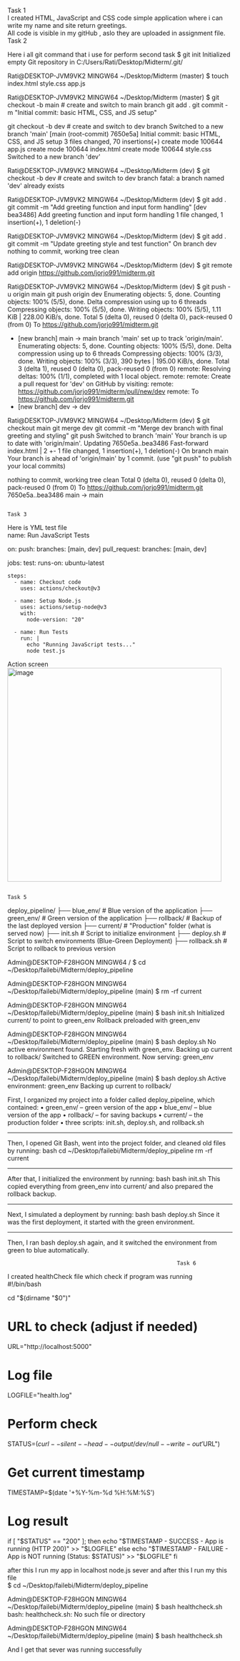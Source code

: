 Task 1  
I created HTML, JavaScript and CSS code  simple  application where i can write my name and  site return greetings.  
All code is visible in my gitHub , aslo they are uploaded in assignment file.   
                                                                Task 2   

Here i all git command that i use for perform second task
$ git init
Initialized empty Git repository in C:/Users/Rati/Desktop/Midterm/.git/
 
Rati@DESKTOP-JVM9VK2 MINGW64 ~/Desktop/Midterm (master)
$ touch index.html style.css app.js
 
Rati@DESKTOP-JVM9VK2 MINGW64 ~/Desktop/Midterm (master)
$ git checkout -b main      # create and switch to main branch
git add .
git commit -m "Initial commit: basic HTML, CSS, and JS setup"
 
git checkout -b dev       # create and switch to dev branch
Switched to a new branch 'main'
[main (root-commit) 7650e5a] Initial commit: basic HTML, CSS, and JS setup
3 files changed, 70 insertions(+)
create mode 100644 app.js
create mode 100644 index.html
create mode 100644 style.css
Switched to a new branch 'dev'
 
Rati@DESKTOP-JVM9VK2 MINGW64 ~/Desktop/Midterm (dev)
$ git checkout -b dev       # create and switch to dev branch
fatal: a branch named 'dev' already exists
 
Rati@DESKTOP-JVM9VK2 MINGW64 ~/Desktop/Midterm (dev)
$ git add .
git commit -m "Add greeting function and input form handling"
[dev bea3486] Add greeting function and input form handling
1 file changed, 1 insertion(+), 1 deletion(-)
 
Rati@DESKTOP-JVM9VK2 MINGW64 ~/Desktop/Midterm (dev)
$ git add .
git commit -m "Update greeting style and test function"
On branch dev
nothing to commit, working tree clean
 
Rati@DESKTOP-JVM9VK2 MINGW64 ~/Desktop/Midterm (dev)
$ git remote add origin https://github.com/jorjo991/midterm.git
 
Rati@DESKTOP-JVM9VK2 MINGW64 ~/Desktop/Midterm (dev)
$ git push -u origin main
git push origin dev
Enumerating objects: 5, done.
Counting objects: 100% (5/5), done.
Delta compression using up to 6 threads
Compressing objects: 100% (5/5), done.
Writing objects: 100% (5/5), 1.11 KiB | 228.00 KiB/s, done.
Total 5 (delta 0), reused 0 (delta 0), pack-reused 0 (from 0)
To https://github.com/jorjo991/midterm.git
* [new branch]      main -> main
branch 'main' set up to track 'origin/main'.
Enumerating objects: 5, done.
Counting objects: 100% (5/5), done.
Delta compression using up to 6 threads
Compressing objects: 100% (3/3), done.
Writing objects: 100% (3/3), 390 bytes | 195.00 KiB/s, done.
Total 3 (delta 1), reused 0 (delta 0), pack-reused 0 (from 0)
remote: Resolving deltas: 100% (1/1), completed with 1 local object.
remote:
remote: Create a pull request for 'dev' on GitHub by visiting:
remote:      https://github.com/jorjo991/midterm/pull/new/dev
remote:
To https://github.com/jorjo991/midterm.git
* [new branch]      dev -> dev
 
Rati@DESKTOP-JVM9VK2 MINGW64 ~/Desktop/Midterm (dev)
$ git checkout main
git merge dev
git commit -m "Merge dev branch with final greeting and styling"
git push
Switched to branch 'main'
Your branch is up to date with 'origin/main'.
Updating 7650e5a..bea3486
Fast-forward
index.html | 2 +-
1 file changed, 1 insertion(+), 1 deletion(-)
On branch main
Your branch is ahead of 'origin/main' by 1 commit.
  (use "git push" to publish your local commits)
 
nothing to commit, working tree clean
Total 0 (delta 0), reused 0 (delta 0), pack-reused 0 (from 0)
To https://github.com/jorjo991/midterm.git
   7650e5a..bea3486  main -> main 
 

                                                                                      Task 3  
Here is YML test file   
name: Run JavaScript Tests

on:
  push:
    branches: [main, dev]
  pull_request:
    branches: [main, dev]

jobs:
  test:
    runs-on: ubuntu-latest

    steps:
      - name: Checkout code
        uses: actions/checkout@v3

      - name: Setup Node.js
        uses: actions/setup-node@v3
        with:
          node-version: "20"

      - name: Run Tests
        run: |
          echo "Running JavaScript tests..."
          node test.js




Action screen   
<img width="479" alt="image" src="https://github.com/user-attachments/assets/0674b885-0136-4220-abaa-7df48bb300c2" />

                                                                                   

                                                                                       Task 5  
deploy_pipeline/
├── blue_env/         # Blue version of the application
├── green_env/        # Green version of the application
├── rollback/         # Backup of the last deployed version
├── current/          # "Production" folder (what is served now)
├── init.sh           # Script to initialize environment
├── deploy.sh         # Script to switch environments (Blue-Green Deployment)
├── rollback.sh       # Script to rollback to previous version  

  


Admin@DESKTOP-F28HGON MINGW64 /
$ cd ~/Desktop/failebi/Midterm/deploy_pipeline

Admin@DESKTOP-F28HGON MINGW64 ~/Desktop/failebi/Midterm/deploy_pipeline (main)
$ rm -rf current

Admin@DESKTOP-F28HGON MINGW64 ~/Desktop/failebi/Midterm/deploy_pipeline (main)
$ bash init.sh
Initialized current/ to point to green_env
Rollback preloaded with green_env

Admin@DESKTOP-F28HGON MINGW64 ~/Desktop/failebi/Midterm/deploy_pipeline (main)
$ bash deploy.sh
No active environment found. Starting fresh with green_env.
Backing up current to rollback/
Switched to GREEN environment.
Now serving: green_env

Admin@DESKTOP-F28HGON MINGW64 ~/Desktop/failebi/Midterm/deploy_pipeline (main)
$ bash deploy.sh
Active environment: green_env
Backing up current to rollback/  

 



First, I organized my project into a folder called deploy_pipeline, which contained:
•	green_env/ – green version of the app
•	blue_env/ – blue version of the app
•	rollback/ – for saving backups
•	current/ – the production folder
•	three scripts: init.sh, deploy.sh, and rollback.sh
________________________________________
Then, I opened Git Bash, went into the project folder, and cleaned old files by running:
bash
cd ~/Desktop/failebi/Midterm/deploy_pipeline
rm -rf current
________________________________________
After that, I initialized the environment by running:
bash
bash init.sh
This copied everything from green_env into current/ and also prepared the rollback backup.
________________________________________
Next, I simulated a deployment by running:
bash
bash deploy.sh
Since it was the first deployment, it started with the green environment.
________________________________________
Then, I ran bash deploy.sh again, and it switched the environment from green to blue automatically.


                                                         Task 6  

I created healthCheck file which check if program was running  
#!/bin/bash

cd "$(dirname "$0")"

# URL to check (adjust if needed)
URL="http://localhost:5000"

# Log file
LOGFILE="health.log"

# Perform check
STATUS=$(curl --silent --head --output /dev/null --write-out '%{http_code}' "$URL")

# Get current timestamp
TIMESTAMP=$(date '+%Y-%m-%d %H:%M:%S')

# Log result
if [ "$STATUS" == "200" ]; then
    echo "$TIMESTAMP - SUCCESS - App is running (HTTP 200)" >> "$LOGFILE"
else
    echo "$TIMESTAMP - FAILURE - App is NOT running (Status: $STATUS)" >> "$LOGFILE"
fi


after this I run my app in localhost node.js sever and after this I run my this file  
$ cd ~/Desktop/failebi/Midterm/deploy_pipeline

Admin@DESKTOP-F28HGON MINGW64 ~/Desktop/failebi/Midterm/deploy_pipeline (main)
$ bash healthcheck.sh
bash: healthcheck.sh: No such file or directory

Admin@DESKTOP-F28HGON MINGW64 ~/Desktop/failebi/Midterm/deploy_pipeline (main)
$ bash healthcheck.sh
 
And I get that sever was running successfully  

